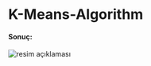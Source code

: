 # K-Means-Algorithm








#### Sonuç:

![resim açıklaması](https://photos.app.goo.gl/KM2nC4kKpG9bqigg9)
